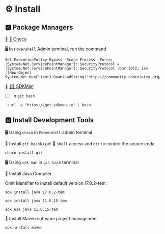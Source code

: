 # :gear: Install


## :a: Package Managers

:round_pushpin: [ :chocolate_bar: Choco](https://chocolatey.org/install)

:desktop_computer: In `Powershell` Admin terminal, run the command

```
Set-ExecutionPolicy Bypass -Scope Process -Force; [System.Net.ServicePointManager]::SecurityProtocol = [System.Net.ServicePointManager]::SecurityProtocol -bor 3072; iex ((New-Object System.Net.WebClient).DownloadString('https://community.chocolatey.org/install.ps1'))
```

:round_pushpin:  [ :superhero_man: SDKMan](https://sdkman.io/install)

- [ ] In `git bash`

```
 curl -s "https://get.sdkman.io" | bash 
```

## :b: Install Development Tools

:desktop_computer: Using `choco` in `Powershell` admin terminal

:round_pushpin: Install `git bash`to get :shell: `shell`  access and `git` to control the source code.

```
choco install git
```

:desktop_computer: Using `sdk man` in `git bash` terminal

:round_pushpin: Install Java Compiler

Omit Identifier to install default version 17.0.2-tem:

```
sdk install java 17.0.2-tem
```

```
sdk install java 11.0.15-tem
```

```
sdk use java 11.0.15-tem
```


 :round_pushpin: Install Maven software project management
 
 ```
 sdk install maven
 ```
 
